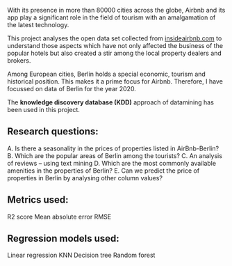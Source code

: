 With its presence in more than 80000 cities across the globe, Airbnb and its app play a significant role in the field of tourism with an amalgamation of the latest technology. 

This project analyses the open data set collected from [insideairbnb.com](http://insideairbnb.com/) to understand those aspects which have not only affected the business of the popular hotels but also created a stir among the local property dealers and brokers. 

Among European cities, Berlin holds a special economic, tourism and historical position. This makes it a prime focus for Airbnb. Therefore, I have focussed on data of Berlin for the year 2020. 

The **knowledge discovery database (KDD)** approach of datamining has been used in this project. 

Research questions: 
------------------- 
A.	Is there a seasonality in the prices of properties listed in AirBnb-Berlin? 
B.	Which are the popular areas of Berlin among the tourists? 
C.	An analysis of reviews – using text mining 
D.	Which are the most commonly available amenities in the properties of Berlin? 
E.	Can we predict the price of properties in Berlin by analysing other column values? 

Metrics used:
-------------
R2 score 
Mean absolute error 
RMSE 

Regression models used:
-----------------------
Linear regression 
KNN 
Decision tree 
Random forest